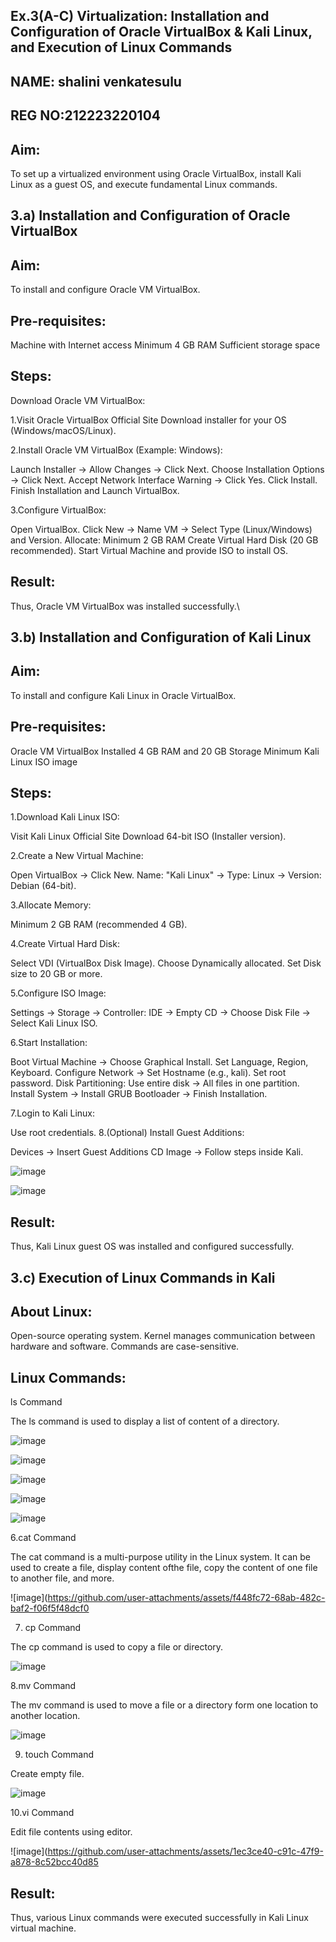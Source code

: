## Ex.3(A-C) Virtualization: Installation and Configuration of Oracle VirtualBox & Kali Linux, and Execution of Linux Commands
## NAME: shalini venkatesulu
## REG NO:212223220104
## Aim:
To set up a virtualized environment using Oracle VirtualBox, install Kali Linux as a guest OS, and execute fundamental Linux commands.

## 3.a) Installation and Configuration of Oracle VirtualBox
## Aim:
To install and configure Oracle VM VirtualBox.

## Pre-requisites:
Machine with Internet access
Minimum 4 GB RAM
Sufficient storage space

## Steps:
Download Oracle VM VirtualBox:

1.Visit Oracle VirtualBox Official Site
Download installer for your OS (Windows/macOS/Linux).

2.Install Oracle VM VirtualBox (Example: Windows):

Launch Installer → Allow Changes → Click Next.
Choose Installation Options → Click Next.
Accept Network Interface Warning → Click Yes.
Click Install.
Finish Installation and Launch VirtualBox.

3.Configure VirtualBox:

Open VirtualBox.
Click New → Name VM → Select Type (Linux/Windows) and Version.
Allocate:
Minimum 2 GB RAM
Create Virtual Hard Disk (20 GB recommended).
Start Virtual Machine and provide ISO to install OS.

## Result:

Thus, Oracle VM VirtualBox was installed successfully.\

## 3.b) Installation and Configuration of Kali Linux
## Aim:
To install and configure Kali Linux in Oracle VirtualBox.

## Pre-requisites:
Oracle VM VirtualBox Installed
4 GB RAM and 20 GB Storage Minimum
Kali Linux ISO image
## Steps:
1.Download Kali Linux ISO:

Visit Kali Linux Official Site
Download 64-bit ISO (Installer version).

2.Create a New Virtual Machine:

Open VirtualBox → Click New.
Name: "Kali Linux" → Type: Linux → Version: Debian (64-bit).

3.Allocate Memory:

Minimum 2 GB RAM (recommended 4 GB).

4.Create Virtual Hard Disk:

Select VDI (VirtualBox Disk Image).
Choose Dynamically allocated.
Set Disk size to 20 GB or more.

5.Configure ISO Image:

Settings → Storage → Controller: IDE → Empty CD → Choose Disk File → Select Kali Linux ISO.

6.Start Installation:

Boot Virtual Machine → Choose Graphical Install.
Set Language, Region, Keyboard.
Configure Network → Set Hostname (e.g., kali).
Set root password.
Disk Partitioning: Use entire disk → All files in one partition.
Install System → Install GRUB Bootloader → Finish Installation.

7.Login to Kali Linux:

Use root credentials.
8.(Optional) Install Guest Additions:

Devices → Insert Guest Additions CD Image → Follow steps inside Kali.


![image](https://github.com/user-attachments/assets/ac541158-087a-4aa6-9496-b9aa65c6f1dd)

![image](https://github.com/user-attachments/assets/ac11f6c7-7ddf-484a-970c-b60d54c36de6)

## Result:
Thus, Kali Linux guest OS was installed and configured successfully.

## 3.c) Execution of Linux Commands in Kali
## About Linux:
Open-source operating system.
Kernel manages communication between hardware and software.
Commands are case-sensitive.
## Linux Commands:
ls Command

The ls command is used to display a list of content of a directory.

![image](https://github.com/user-attachments/assets/beb8e895-665f-40f0-a24c-42187945f894)

![image](https://github.com/user-attachments/assets/86bf20a3-2670-47fe-b950-1b636bb8adae)

![image](https://github.com/user-attachments/assets/35795cbe-59f1-4f3f-9549-b3fc38cdfb00)

![image](https://github.com/user-attachments/assets/e09068f5-ff02-4df6-b2f4-e21293c19a00)

![image](https://github.com/user-attachments/assets/2378c67f-c486-4a7e-b029-6b982eb39b5b)

6.cat Command

The cat command is a multi-purpose utility in the Linux system. It can be used to create a file, display content ofthe file, copy the content of one file to another file, and more.

![image](https://github.com/user-attachments/assets/f448fc72-68ab-482c-baf2-f06f5f48dcf0

7. cp Command

The cp command is used to copy a file or directory.


![image](https://github.com/user-attachments/assets/17e94844-4254-4af0-ba9a-a55186be0713)

8.mv Command

The mv command is used to move a file or a directory form one location to another location.

![image](https://github.com/user-attachments/assets/3ce3c58d-f380-4a73-84cd-242c352af470)

9. touch Command

Create empty file.

![image](https://github.com/user-attachments/assets/1363ff92-a254-4494-9b39-5f9bfcc36508)

10.vi Command

Edit file contents using editor.

![image](https://github.com/user-attachments/assets/1ec3ce40-c91c-47f9-a878-8c52bcc40d85

## Result:
Thus, various Linux commands were executed successfully in Kali Linux virtual machine.















